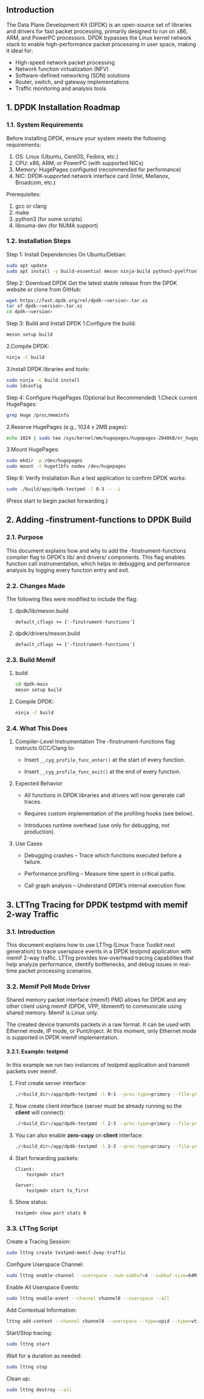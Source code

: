 ## Introduction

The Data Plane Development Kit (DPDK) is an open-source set of libraries and drivers for fast packet processing, primarily designed to run on x86, ARM, and PowerPC processors. DPDK bypasses the Linux kernel network stack to enable high-performance packet processing in user space, making it ideal for:

* High-speed network packet processing
* Network function virtualization (NFV)
* Software-defined networking (SDN) solutions
* Router, switch, and gateway implementations
* Traffic monitoring and analysis tools

## 1. DPDK Installation Roadmap

### 1.1. System Requirements

Before installing DPDK, ensure your system meets the following requirements:

1. OS: Linux (Ubuntu, CentOS, Fedora, etc.)
2. CPU: x86, ARM, or PowerPC (with supported NICs)
3. Memory: HugePages configured (recommended for performance)
4. NIC: DPDK-supported network interface card (Intel, Mellanox, Broadcom, etc.)

Prerequisites:

1. gcc or clang
2. make
3. python3 (for some scripts)
4. libnuma-dev (for NUMA support)

### 1.2. Installation Steps

Step 1: Install Dependencies
On Ubuntu/Debian:

```bash
sudo apt update
sudo apt install -y build-essential meson ninja-build python3-pyelftools libnuma-dev pkg-config
```

Step 2: Download DPDK
Get the latest stable release from the DPDK website or clone from GitHub:

```bash
wget https://fast.dpdk.org/rel/dpdk-<version>.tar.xz
tar xf dpdk-<version>.tar.xz
cd dpdk-<version>
```

Step 3: Build and Install DPDK
1.Configure the build:

```bash
meson setup build
```

2.Compile DPDK:

```bash
ninja -C build
```

3.Install DPDK libraries and tools:

```bash
sudo ninja -C build install
sudo ldconfig
```

Step 4: Configure HugePages (Optional but Recommended)
1.Check current HugePages:

```bash
grep Huge /proc/meminfo
```

2.Reserve HugePages (e.g., 1024 x 2MB pages):

```bash
echo 1024 | sudo tee /sys/kernel/mm/hugepages/hugepages-2048kB/nr_hugepages
```

3.Mount HugePages:

```bash
sudo mkdir -p /dev/hugepages
sudo mount -t hugetlbfs nodev /dev/hugepages
```

Step 6: Verify Installation
Run a test application to confirm DPDK works:

```bash
sudo ./build/app/dpdk-testpmd -l 0-3 -- -i
```

(Press start to begin packet forwarding.)

## 2. Adding -finstrument-functions to DPDK Build

### 2.1. Purpose

This document explains how and why to add the -finstrument-functions compiler flag to DPDK’s lib/ and drivers/ components. This flag enables function call instrumentation, which helps in debugging and performance analysis by logging every function entry and exit.

### 2.2. Changes Made

The following files were modified to include the flag:

1. dpdk/lib/meson.build

    ```build
    default_cflags += ['-finstrument-functions']
    ```

2. dpdk/drivers/meson.build

    ```build
    default_cflags += ['-finstrument-functions']
    ```

### 2.3. Build Memif

1. build

    ```bash
    cd dpdk-main
    meson setup build
    ```

2. Compile DPDK:

    ```bash
    ninja -C build
    ```

### 2.4. What This Does

1. Compiler-Level Instrumentation
The -finstrument-functions flag instructs GCC/Clang to:

    * Insert `__cyg_profile_func_enter()` at the start of every function.

    * Insert `__cyg_profile_func_exit()` at the end of every function.

2. Expected Behavior
    * All functions in DPDK libraries and drivers will now generate call traces.

    * Requires custom implementation of the profiling hooks (see below).

    * Introduces runtime overhead (use only for debugging, not production).

3. Use Cases
    * Debugging crashes – Trace which functions executed before a failure.

    * Performance profiling – Measure time spent in critical paths.

    * Call graph analysis – Understand DPDK’s internal execution flow.

## 3. LTTng Tracing for DPDK testpmd with memif 2-way Traffic

### 3.1. Introduction

This document explains how to use LTTng (Linux Trace Toolkit next generation) to trace userspace events in a DPDK testpmd application with memif 2-way traffic. LTTng provides low-overhead tracing capabilities that help analyze performance, identify bottlenecks, and debug issues in real-time packet processing scenarios.

### 3.2. Memif Poll Mode Driver

Shared memory packet interface (memif) PMD allows for DPDK and any other client using memif (DPDK, VPP, libmemif) to communicate using shared memory. Memif is Linux only.

The created device transmits packets in a raw format. It can be used with Ethernet mode, IP mode, or Punt/Inject. At this moment, only Ethernet mode is supported in DPDK memif implementation.

#### 3.2.1. Example: testpmd

In this example we run two instances of testpmd application and transmit packets over memif.

1. First create server interface:

    ```bash
    ./<build_dir>/app/dpdk-testpmd -l 0-1 --proc-type=primary --file-prefix=pmd1 --vdev=net_memif,role=server -- -i
    ```

2. Now create client interface (server must be already running so the **client** will connect):

    ```bash
    ./<build_dir>/app/dpdk-testpmd -l 2-3 --proc-type=primary --file-prefix=pmd2 --vdev=net_memif -- -i
    ```

3. You can also enable **zero-copy** on **client** interface:

    ```bash
    ./<build_dir>/app/dpdk-testpmd -l 2-3 --proc-type=primary --file-prefix=pmd2 --vdev=net_memif,zero-copy=yes --single-file-segments -- -i
    ```

4. Start forwarding packets:

    ```text
    Client:
        testpmd> start

    Server:
        testpmd> start tx_first
    ```

5. Show status:

    ```text
    testpmd> show port stats 0
    ```

### 3.3. LTTng Script

Create a Tracing Session:

```bash
sudo lttng create testpmd-memif-2way-traffic
```

Configure Userspace Channel:

```bash
sudo lttng enable-channel --userspace --num-subbuf=4 --subbuf-size=64M channel0
```

Enable All Userspace Events:

```bash
sudo lttng enable-event --channel channel0 --userspace --all
```

Add Contextual Information:

```bash
lttng add-context --channel channel0 --userspace --type=vpid --type=vtid --type=procname --type=perf:thread:cpu-cycles --type=perf:thread:instructions --type=perf:thread:cache-misses
```

Start/Stop tracing:

```bash
sudo lttng start
```

Wait for a duration as needed:

```bash
sudo lttng stop
```

Clean up:

```bash
sudo lttng destroy --all
```
